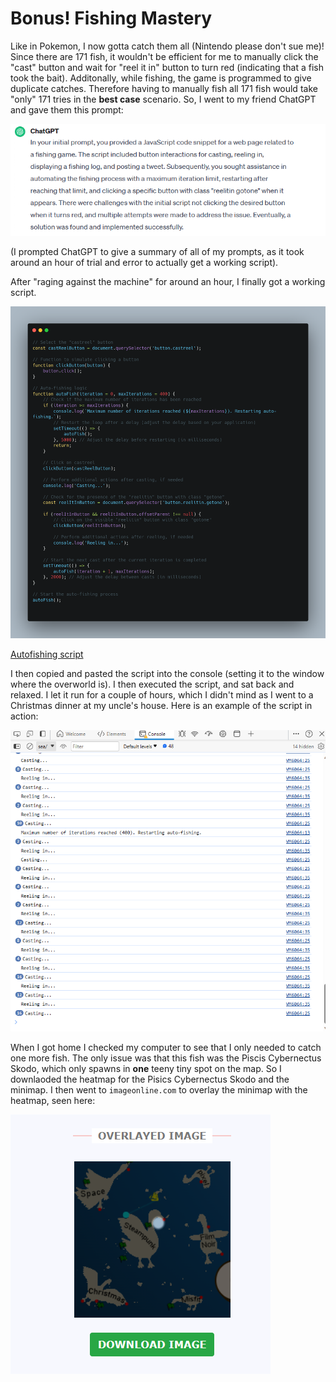 # Bonus! Fishing Mastery
Like in Pokemon, I now gotta catch them all (Nintendo please don't sue me)! Since there are 171 fish, it wouldn't be efficient for me to manually click the "cast" button and wait for "reel it in" button to turn red (indicating that a fish took the bait). Additonally, while fishing, the game is programmed to give duplicate catches. Therefore having to manually fish all 171 fish would take "only" 171 tries in the **best case** scenario. So, I went to my friend ChatGPT and gave them this prompt:

![](../images/Bonus-Fishing-Mastery-part-3.png)

(I prompted ChatGPT to give a summary of all of my prompts, as it took around an hour of trial and error to actually get a working script). 

After "raging against the machine" for around an hour, I finally got a working script.

![](../images/Bonus-Fishing-Mastery-part-2.png)

[Autofishing script](../scripts/fishing-mastery.js)

I then copied and pasted the script into the console (setting it to the window where the overworld is). I then executed the script, and sat back and relaxed. I let it run for a couple of hours, which I didn't mind as I went to a Christmas dinner at my uncle's house. Here is an example of the script in action:

![](../images/Bonus-Fishing-Mastery-part-4.png)

When I got home I checked my computer to see that I only needed to catch one more fish. The only issue was that this fish was the Piscis Cybernectus Skodo, which only spawns in **one** teeny tiny spot on the map. So I downlaoded the heatmap for the Pisics Cybernectus Skodo and the minimap. I then went to `imageonline.com` to overlay the minimap with the heatmap, seen here:

![](../images/Bonus-Fishing-Mastery-part-10.png)
